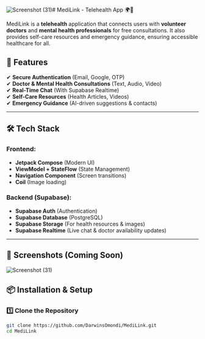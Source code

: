 ![Screenshot (31)](https://github.com/user-attachments/assets/3301fe34-02e9-434f-a854-6047ae850d25)# MediLink - Telehealth App 🌍💙

MediLink is a **telehealth** application that connects users with **volunteer doctors** and **mental health professionals** for free consultations. It also provides self-care resources and emergency guidance, ensuring accessible healthcare for all.  

## 🚀 Features
✔ **Secure Authentication** (Email, Google, OTP)  
✔ **Doctor & Mental Health Consultations** (Text, Audio, Video)  
✔ **Real-Time Chat** (With Supabase Realtime)  
✔ **Self-Care Resources** (Health Articles, Videos)  
✔ **Emergency Guidance** (AI-driven suggestions & contacts)  

---

## 🛠️ Tech Stack  
### **Frontend:**  
- **Jetpack Compose** (Modern UI)  
- **ViewModel + StateFlow** (State Management)  
- **Navigation Component** (Screen transitions)  
- **Coil** (Image loading)  

### **Backend (Supabase):**  
- **Supabase Auth** (Authentication)  
- **Supabase Database** (PostgreSQL)  
- **Supabase Storage** (For health resources & images)  
- **Supabase Realtime** (Live chat & doctor availability updates)  

---

## 📱 Screenshots (Coming Soon)
![Screenshot (31)](https://github.com/user-attachments/assets/022d215e-a7aa-4891-af1f-3e00cd5ef8df)



## 📦 Installation & Setup  
### **1️⃣ Clone the Repository**  
```bash
git clone https://github.com/DarwinsOmondi/MediLink.git
cd MediLink
